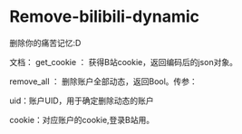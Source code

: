# Remove-bilibili-dynamic
删除你的痛苦记忆:D

文档：
get_cookie ： 获得B站cookie，返回编码后的json对象。

remove_all ： 删除账户全部动态，返回Bool。传参：

uid：账户UID，用于确定删除动态的账户

cookie：对应账户的cookie,登录B站用。
